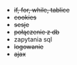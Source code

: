 - ~~if, for, while, tablice~~
- ~~cookies~~
- ~~sesje~~
- ~~połączenie z db~~
- zapytania sql
- ~~logowanie~~
- ~~ajax~~